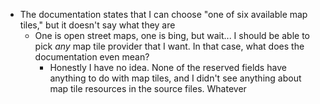 - The documentation states that I can choose "one of six available map tiles," but it doesn't say what they are
  - One is open street maps, one is bing, but wait... I should be able to pick _any_ map tile provider that I want. In that case, what does the
    documentation even mean?
      - Honestly I have no idea. None of the reserved fields have anything to do with map tiles, and I didn't see anything about map tile resources in
        the source files. Whatever